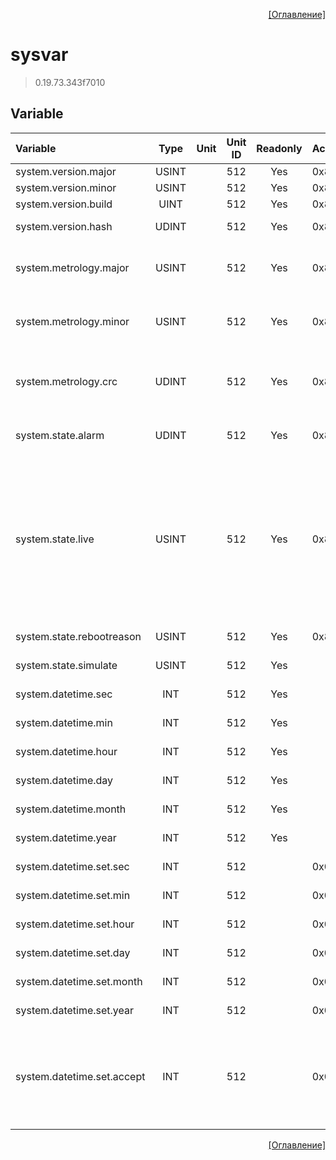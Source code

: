 <p align='right'><a href='index.html'>[Оглавление]</a></p>

# sysvar
> 0.19.73.343f7010

## Variable
Variable | Type | Unit | Unit ID | Readonly | Access | Comment
:-- |:--:|:--:|:--:|:--:|:-- |:--
system.version.major | USINT |  | 512 | Yes | 0x80000000 | Версия ПО
system.version.minor | USINT |  | 512 | Yes | 0x80000000 | Подверсия ПО
system.version.build | UINT |  | 512 | Yes | 0x80000000 | Номер сборки
system.version.hash | UDINT |  | 512 | Yes | 0x80000000 | Контрольная сумма сборки
system.metrology.major | USINT |  | 512 | Yes | 0x80000000 | Версия метрологически значимой части ПО
system.metrology.minor | USINT |  | 512 | Yes | 0x80000000 | Подверсия метрологически значимой части ПО
system.metrology.crc | UDINT |  | 512 | Yes | 0x80000000 | Контрольная сумма метрологически значимой части ПО
system.state.alarm | UDINT |  | 512 | Yes | 0x80000000 | Количество не квитированных аварий
system.state.live | USINT |  | 512 | Yes | 0x80000000 | Статус:<br/>0: Не определенный статус<br/>1: Система загружается<br/>3: Система в режиме COLD-START<br/>4: Система работает<br/>255: Система в режиме HALT<br/>
system.state.rebootreason | USINT |  | 512 | Yes | 0x80000000 | Причина перезагрузки
system.state.simulate | USINT |  | 512 | Yes |   | Флаг симуляции системы
system.datetime.sec | INT |  | 512 | Yes |   | Текущее время. Секунды
system.datetime.min | INT |  | 512 | Yes |   | Текущее время. Минуты
system.datetime.hour | INT |  | 512 | Yes |   | Текущее время. Часы
system.datetime.day | INT |  | 512 | Yes |   | Текущее время. День
system.datetime.month | INT |  | 512 | Yes |   | Текущее время. Месяц
system.datetime.year | INT |  | 512 | Yes |   | Текущее время. Год
system.datetime.set.sec | INT |  | 512 |  | 0x00020000 | Установить время. Секунды
system.datetime.set.min | INT |  | 512 |  | 0x00020000 | Установить время. Минуты
system.datetime.set.hour | INT |  | 512 |  | 0x00020000 | Установить время. Часы
system.datetime.set.day | INT |  | 512 |  | 0x00020000 | Установить время. День
system.datetime.set.month | INT |  | 512 |  | 0x00020000 | Установить время. Месяц
system.datetime.set.year | INT |  | 512 |  | 0x00020000 | Установить время. Год
system.datetime.set.accept | INT |  | 512 |  | 0x00020000 | Команда установить время:<br/>0 - нет действия<br/>1 - применить установленное время


<p align='right'><a href='index.html'>[Оглавление]</a></p>

